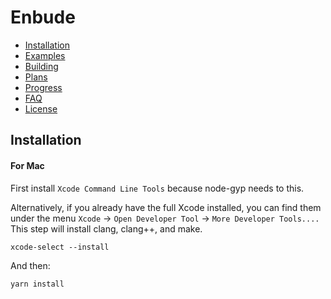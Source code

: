# Enbude

- [Installation](#installation)
- [Examples](#examples)
- [Building](#building)
- [Plans](#plans)
- [Progress](#progress)
- [FAQ](#faq)
- [License](#license)


## Installation

#### For Mac

First install `Xcode Command Line Tools` because node-gyp needs to this.

Alternatively, if you already have the full Xcode installed, you can find them under the menu `Xcode` -> `Open Developer Tool` -> `More Developer Tools....` This step will install clang, clang++, and make.

```
xcode-select --install
```
And then:
```
yarn install
```



